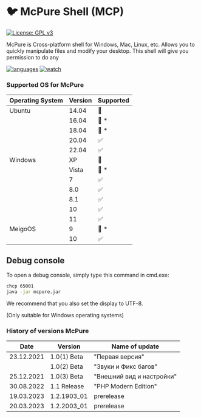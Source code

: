 # :bird: McPure Shell (MCP)

[![License: GPL v3](https://img.shields.io/github/license/pterodactyl-installer/pterodactyl-installer)](LICENSE)

McPure is Cross-platform shell for Windows, Mac, Linux, etc. Allows you to quickly manipulate files and modify your desktop. This shell will give you permission to do any

[![languages](https://4.vercel.app/static/language/555/php/007EC6?icon=language)](../../search?l=php)
[![watch](https://4.vercel.app/static/watch/555/999M/28a745?icon=watch)](../../watchers)

### Supported OS for McPure

| Operating System | Version | Supported          |
| ---------------- | ------- | ------------------ |
| Ubuntu           | 14.04   | :red_circle:       |
|                  | 16.04   | :red_circle: \*    |
|                  | 18.04   | :red_circle: \*    |
|                  | 20.04   | :white_check_mark: |
|                  | 22.04   | :white_check_mark: |
| Windows          | XP      | :red_circle:       |
|                  | Vista   | :red_circle: \*    |
|                  | 7       | :white_check_mark: |
|                  | 8.0     | :white_check_mark: |
|                  | 8.1     | :white_check_mark: |
|                  | 10      | :white_check_mark: |
|                  | 11      | :white_check_mark: |
| MeigoOS          | 9       | :red_circle: \*    |
|                  | 10      | :white_check_mark: |

## Debug console

To open a debug console, simply type this command in cmd.exe:

```bash
chcp 65001
java -jar mcpure.jar
```
We recommend that you also set the display to UTF-8.

(Only suitable for Windows operating systems)

### History of versions McPure

| Date             | Version        | Name of update            |
| ---------------- | -------------- | ------------------------- |
| 23.12.2021       | 1.0(1) Beta    | "Первая версия"           |
|                  | 1.0(2) Beta    | "Звуки и Фикс багов"      |
| 25.12.2021       | 1.0(3) Beta    | "Внешний вид и настройки" |
| 30.08.2022       | 1.1 Release    | "PHP Modern Edition"      |
| 19.03.2023       | 1.2.1903_01    | prerelease                |
| 20.03.2023       | 1.2.2003_01    | prerelease                |
